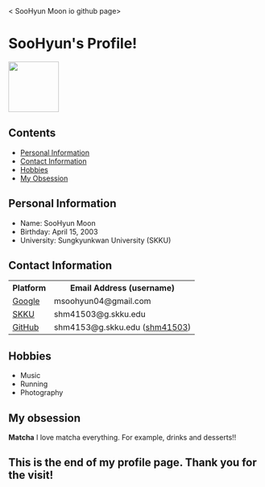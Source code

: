 <!DOCTYPE html>
<html lang="en">
    <head>
        <  <head>
    <meta charset="utf-8">
    <meta name="viewport" content="width=device-width, initial-scale=1">
    SooHyun Moon io github page>
    <link href="https://cdn.jsdelivr.net/npm/bootstrap@5.2.3/dist/css/bootstrap.min.css" rel="stylesheet" integrity="sha384-rbsA2VBKQhggwzxH7pPCaAqO46MgnOM80zW1RWuH61DGLwZJEdK2Kadq2F9CUG65" crossorigin="anonymous">
  </head>
  <body>
    <h1>SooHyun's Profile!</h1>
  <img src="https://i.pinimg.com/564x/ea/6a/f2/ea6af2d4f6ab7bd239d7ef5b6871f0ab.jpg" width="100"/>
</div>
<html>
            <div class="TableofContents">
                <!--content list + link to parts of the page-->
                <h2><i class="bi bi-pin-angle"></i> Contents</h2>
                <ul>
                <li><a href="#personal">Personal Information</a></li>
                <li><a href="#contactinfo">Contact Information</a></li>
                <li><a href="#hobbis">Hobbies</a></li>
                <li><a href="#obsession">My Obsession</a></li>
                </ul>
            </div>
            <!--Personal information-->
            <div id="personal" class="personal">
                <h2><i class="bi bi-info-circle"></i> Personal Information</h2>
                <ul class="py-2">
                    <li>Name: SooHyun Moon</li>
                    <li>Birthday: April 15, 2003</li>
                    <li>University: Sungkyunkwan University (SKKU)</li>
                </ul>
            </div>
            <!--contactinfo-->
            <div id="contactinfo" class="contactinfo">
                <h2><i class="bi bi-mailbox2"></i> Contact Information</h2>
                <!--Use of table-->
                <!--links to the websites-->
                <!--Bootstrap color, rounded,-->
                <div class="dflex mb-2">
                    <table class = "bg-secondary rounded-2 table-bordered">
                        <tr>
                            <th>Platform</th>
                            <th>Email Address (username)</th>
                        </tr>
                        <tr>
                            <td><a href="https://www.google.com/">Google</a></td>
                            <td>msoohyun04@gmail.com</td>
                        </tr>
                        <tr>
                            <td><a href="https://www.skku.edu/skku/index.do">SKKU</a></td>
                            <td>shm41503@g.skku.edu</td>
                        </tr>
                        <tr>
                            <td><a href="https://github.com/">GitHub</a></td>
                            <td>shm4153@g.skku.edu (<a href="https://github.com/shm41503">shm41503</a>)</td>
                        </tr>
                    </table>
                </div>
            </div>
            <!--Hobbies-->
            <div id="tmi" class="tmi">
                <!--add padding in top and bottom-->
                <h2 class="pt-5 pb-3"><i class="bi bi-bookmark"></i> Hobbies</h2>
                <ul>
                    <li>Music</li>
                    <li>Running</li>
                    <li>Photography</li>
                </ul>
            </div>
            <!--obsession-->
            <div id="tmi" class="tmi">
                <!--add padding in top and bottom-->
                <h2 class="pt-5 pb-3"><i class="bi bi-search"></i> My obsession</h2>
                <p> <strong>Matcha</strong> I love matcha everything. For example, drinks and desserts!!</p>
            </div>
            <div id="end" class="end">
                <h2>This is the end of my profile page. Thank you for the visit!</h2>
            </div>
            <!--Bootstrap JS-->
            <script src="https://cdn.jsdelivr.net/npm/bootstrap@5.2.2/dist/js/bootstrap.bundle.min.js" integrity="sha384-OERcA2EqjJCMA+/3y+gxIOqMEjwtxJY7qPCqsdltbNJuaOe923+mo//f6V8Qbsw3" crossorigin="anonymous"></script>
        </div>
    </body>
</html>

<div class = "d-flex">
    <div class="flex-grow-1 bg-light rounded-2 p-2 me-1 w-50">
